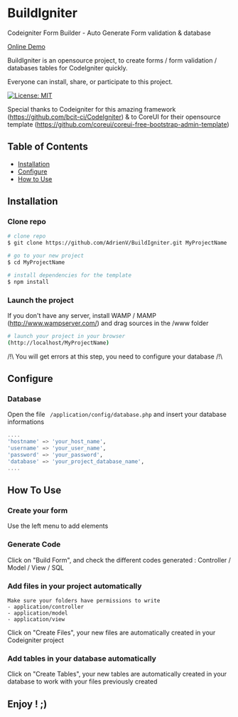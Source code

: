 # BuildIgniter
Codeigniter Form Builder - Auto Generate Form validation &amp; database

[Online Demo](http://buildigniter.devtoo.fr)

BuildIgniter is an opensource project, to create forms / form validation / databases tables for CodeIgniter quickly.

Everyone can install, share, or participate to this project.

[![License: MIT](https://img.shields.io/badge/License-MIT-yellow.svg)](https://opensource.org/licenses/MIT)

Special thanks to Codeigniter for this amazing framework (https://github.com/bcit-ci/CodeIgniter) & to CoreUI for their opensource template (https://github.com/coreui/coreui-free-bootstrap-admin-template)

## Table of Contents

* [Installation](#installation)
* [Configure](#configure)
* [How to Use](#how-to-use)



## Installation

### Clone repo

``` bash
# clone repo
$ git clone https://github.com/AdrienV/BuildIgniter.git MyProjectName

# go to your new project
$ cd MyProjectName

# install dependencies for the template
$ npm install
```

### Launch the project
If you don't have any server, install WAMP / MAMP (http://www.wampserver.com/) and drag sources in the /www folder
``` bash
# launch your project in your browser
(http://localhost/MyProjectName)
```
/!\ You will get errors at this step, you need to configure your database /!\

## Configure

### Database
Open the file ``` /application/config/database.php``` and insert your database informations

``` sql
....
'hostname' => 'your_host_name',
'username' => 'your_user_name',
'password' => 'your_password',
'database' => 'your_project_database_name',
....
```


## How To Use

### Create your form

Use the left menu to add elements

### Generate Code

Click on "Build Form", and check the different codes generated : Controller / Model / View / SQL

### Add files in your project automatically
```
Make sure your folders have permissions to write
- application/controller
- application/model
- application/view
```

Click on "Create Files", your new files are automatically created in your Codeigniter project

### Add tables in your database automatically


Click on "Create Tables", your new tables are automatically created in your database to work with your files previously created



## Enjoy ! ;)